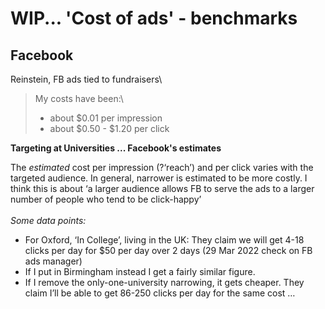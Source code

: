 # WIP... 'Cost of ads' - benchmarks

## Facebook&#x20;

Reinstein, FB ads tied to fundraisers\


> My costs have been:\
>
>
> * about $0.01 per impression
> * about $0.50 - $1.20 per click



**Targeting at Universities ... Facebook's estimates**

The _estimated_ cost per impression (?‘reach’) and per click varies with the targeted audience. In general, narrower is estimated to be more costly. I think this is about ‘a larger audience allows FB to serve the ads to a larger number of people who tend to be click-happy’\
\
_Some data points:_

* For Oxford, ‘In College’, living in the UK: They claim we will get 4-18 clicks per day for $50 per day over 2 days (29 Mar 2022 check on FB ads manager)
* If I put in Birmingham instead I get a fairly similar figure.
* If I remove the only-one-university narrowing, it gets cheaper. They claim I’ll be able to get 86-250 clicks per day for the same cost …



